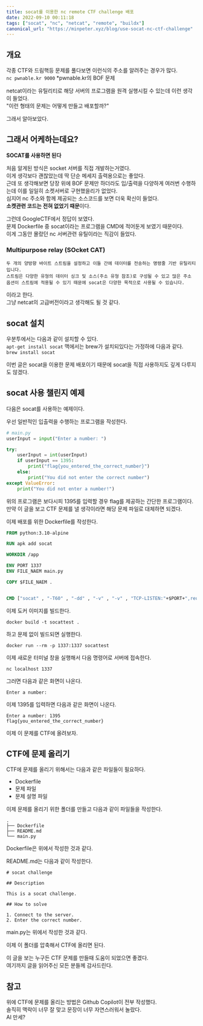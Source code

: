 ```yaml
---
title: socat를 이용한 nc remote CTF challenge 배포
date: 2022-09-10 00:11:18
tags: ["socat", "nc", "netcat", "remote", "buildx"]
canonical_url: "https://minpeter.xyz/blog/use-socat-nc-ctf-challenge"
---
```


## 개요

각종 CTF와 드림핵등 문제를 풀다보면 이런식의 주소를 알려주는 경우가 많다.  
`nc pwnable.kr 9000`
\*pwnable.kr의 BOF 문제

netcat이라는 유틸리티로 해당 서버의 프로그램을 원격 실행시킬 수 있는데 이런 생각이 들었다.  
"이런 형태의 문제는 어떻게 만들고 배포할까?"

그래서 알아보았다.

## 그래서 어케하는데요?

**SOCAT를 사용하면 된다**

처음 알게된 방식은 socket 서버를 직접 개발하는거였다.  
이게 생각보다 괜찮았는데 딱 단순 메세지 출력용으로는 좋았다.  
근데 또 생각해보면 당장 위에 BOF 문제만 하더라도 입/출력을 다양하게 여러번 수행하는데 이를 일일히 소켓서버로 구현했을리가 없었다.  
심지어 nc 주소와 함께 제공되는 소스코드를 보면 더욱 확신이 들었다.  
**소켓관련 코드는 전혀 없었기 때문**이다.

그런데 GoogleCTF에서 정답이 보였다.  
문제 Dockerfile 중 socat이라는 프로그램을 CMD에 적어둔게 보였기 때문이다.  
이게 그동안 몰랐던 nc 서버관련 유틸이라는 직감이 들었다.

### Multipurpose relay (SOcket CAT)

```
두 개의 양방향 바이트 스트림을 설정하고 이들 간에 데이터를 전송하는 명령줄 기반 유틸리티입니다.
스트림은 다양한 유형의 데이터 싱크 및 소스(주소 유형 참조)로 구성될 수 있고 많은 주소 옵션이 스트림에 적용될 수 있기 때문에 socat은 다양한 목적으로 사용될 수 있습니다.
```

이라고 한다.  
그냥 netcat의 고급버전이라고 생각해도 될 것 같다.

## socat 설치

우분투에서는 다음과 같이 설치할 수 있다.  
`apt-get install socat`
맥에서는 brew가 설치되있다는 가정하에 다음과 같다.  
`brew install socat`

이번 글은 socat을 이용한 문제 배포이기 때문에 socat을 직접 사용하지도 깊게 다루지도 않겠다.

## socat 사용 챌린지 예제

다음은 socat를 사용하는 예제이다.

우선 일반적인 입출력을 수행하는 프로그램을 작성한다.

```py
# main.py
userInput = input("Enter a number: ")

try:
    userInput = int(userInput)
    if userInput == 1395:
        print("flag{you_entered_the_correct_number}")
    else:
        print("You did not enter the correct number")
except ValueError:
    print("You did not enter a number!")


```

위의 프로그램은 보다시피 1395를 입력할 경우 flag를 제공하는 간단한 프로그램이다.
만약 이 글을 보고 CTF 문제를 낼 생각이라면 해당 문제 파일로 대체하면 되겠다.

이제 배포를 위한 Dockerfile를 작성한다.

```Dockerfile
FROM python:3.10-alpine

RUN apk add socat

WORKDIR /app

ENV PORT 1337
ENV FILE_NAEM main.py

COPY $FILE_NAEM .


CMD ["socat" , "-T60" , "-dd" , "-v" , "-v" , "TCP-LISTEN:"+$PORT+",reuseaddr,fork" , "EXEC:python3 "+$FILE_NAEM+",pty,stderr,setsid,sigint,sane"]
```

이제 도커 이미지를 빌드한다.

`docker build -t socattest .`

하고 문제 없이 빌드되면 실행한다.

`docker run --rm -p 1337:1337 socattest`

이제 새로운 터미널 창을 실행해서 다음 명령어로 서버에 접속한다.

`nc localhost 1337`

그러면 다음과 같은 화면이 나온다.

```
Enter a number:
```

이제 1395를 입력하면 다음과 같은 화면이 나온다.

```
Enter a number: 1395
flag{you_entered_the_correct_number}
```

이제 이 문제를 CTF에 올려보자.

## CTF에 문제 올리기

CTF에 문제를 올리기 위해서는 다음과 같은 파일들이 필요하다.

- Dockerfile
- 문제 파일
- 문제 설명 파일

이제 문제를 올리기 위한 폴더를 만들고 다음과 같이 파일들을 작성한다.

```
.
├── Dockerfile
├── README.md
└── main.py
```

Dockerfile은 위에서 작성한 것과 같다.

README.md는 다음과 같이 작성한다.

```
# socat challenge

## Description

This is a socat challenge.

## How to solve

1. Connect to the server.
2. Enter the correct number.
```

main.py는 위에서 작성한 것과 같다.

이제 이 폴더를 압축해서 CTF에 올리면 된다.

이 글을 보는 누구든 CTF 문제를 만들때 도움이 되었으면 좋겠다.  
여기까지 글을 읽어주신 모든 분들께 감사드린다.

## 참고

위에 CTF에 문제를 올리는 방법은 Github Copilot이 전부 작성했다.  
솔직히 맥락이 너무 잘 맞고 문장이 너무 자연스러워서 놀랐다.  
AI 만세?

